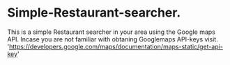 # Simple-Restaurant-searcher.

This is a simple Restaurant searcher in your area using the Google maps API.
Incase you are not familiar with obtaning Googlemaps API-keys visit. 'https://developers.google.com/maps/documentation/maps-static/get-api-key'
